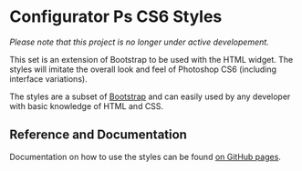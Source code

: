 # Configurator Ps CS6 Styles

_Please note that this project is no longer under active developement._

This set is an extension of Bootstrap to be used with the HTML widget. The styles will imitate the overall look and feel of Photoshop CS6 (including interface variations).

The styles are a subset of [Bootstrap](http://twitter.github.io/bootstrap/) and can easily used by any developer with basic knowledge of HTML and CSS.

## Reference and Documentation

Documentation on how to use the styles can be found [on GitHub pages](http://thebitcave.github.io/configurator-styles-for-photoshop-cs6/).
